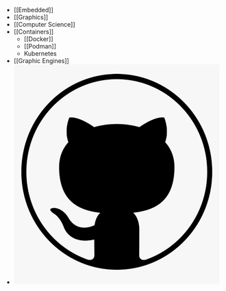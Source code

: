 - [[Embedded]]
- [[Graphics]]
- [[Computer Science]]
- [[Containers]]
	- [[Docker]]
	- [[Podman]]
	- Kubernetes
- [[Graphic Engines]]
- ![128-1280192_github-logo-png-github-png-transparent-png-3823928853.png](../assets/128-1280192_github-logo-png-github-png-transparent-png-3823928853_1732457365125_0.png)